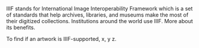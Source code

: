 IIIF stands for International Image Interoperability Framework which is a set of standards that help archives, libraries, and museums make the most of their digitized collections. Institutions around the world use IIIF. More about its benefits.

To find if an artwork is IIIF-supported, x, y z.
